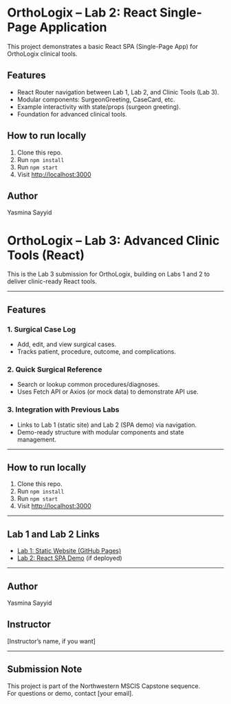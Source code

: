 # OrthoLogix – Lab 2: React Single-Page Application

This project demonstrates a basic React SPA (Single-Page App) for OrthoLogix clinical tools.

## Features
- React Router navigation between Lab 1, Lab 2, and Clinic Tools (Lab 3).
- Modular components: SurgeonGreeting, CaseCard, etc.
- Example interactivity with state/props (surgeon greeting).
- Foundation for advanced clinical tools.

## How to run locally
1. Clone this repo.
2. Run `npm install`
3. Run `npm start`
4. Visit [http://localhost:3000](http://localhost:3000)

## Author
Yasmina Sayyid

# OrthoLogix – Lab 3: Advanced Clinic Tools (React)

This is the Lab 3 submission for OrthoLogix, building on Labs 1 and 2 to deliver clinic-ready React tools.

---

## Features

### 1. Surgical Case Log
- Add, edit, and view surgical cases.
- Tracks patient, procedure, outcome, and complications.

### 2. Quick Surgical Reference
- Search or lookup common procedures/diagnoses.
- Uses Fetch API or Axios (or mock data) to demonstrate API use.

### 3. Integration with Previous Labs
- Links to Lab 1 (static site) and Lab 2 (SPA demo) via navigation.
- Demo-ready structure with modular components and state management.

---

## How to run locally
1. Clone this repo.
2. Run `npm install`
3. Run `npm start`
4. Visit [http://localhost:3000](http://localhost:3000)

---

## Lab 1 and Lab 2 Links

- [Lab 1: Static Website (GitHub Pages)](https://yasminasayyid99.github.io/orthologix-demo/)
- [Lab 2: React SPA Demo](/lab2) (if deployed)

---

## Author
Yasmina Sayyid

## Instructor
[Instructor’s name, if you want]

---

## Submission Note

This project is part of the Northwestern MSCIS Capstone sequence.  
For questions or demo, contact [your email].

